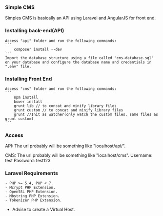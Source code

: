 ### Simple CMS
Simples CMS is basically an API using Laravel and AngularJS for front end.

### Installing back-end(API)
	Access "api" folder and run the following commands:
	```
		composer install --dev
	```
	Import the database structure using a file called "cms-database.sql" on your database and configure the database name and credentials in ".env" file.

### Installing Front End
	Access "cms" folder and run the following commands:
	```
		npm install
		bower install
		grunt lib // to concat and minify library files
		grunt custom // to concat and minify library files
		grunt //Init as watcher(only watch the custom files, same files as grunt custom)
	```

### Access	
API:
The url probably will be something like "localhost/api/".

CMS:
The url probably will be something like "localhost/cms".
Username: test
Password: test123


### Laravel Requirements
	- PHP >= 5.4, PHP < 7.
	- Mcrypt PHP Extension.
	- OpenSSL PHP Extension.
	- Mbstring PHP Extension.
	- Tokenizer PHP Extension.

- Advise to create a Virtual Host.


